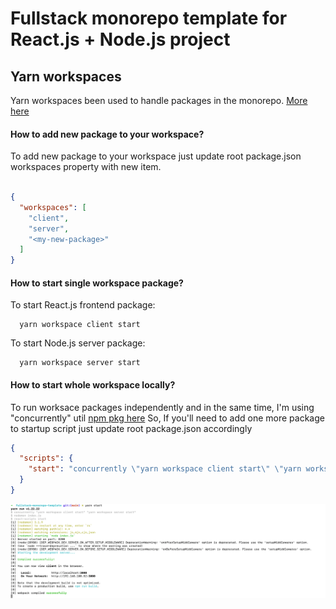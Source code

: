 # Fullstack monorepo template for React.js + Node.js project

## Yarn workspaces
Yarn workspaces been used to handle packages in the monorepo.
[More here](https://yarnpkg.com/features/workspaces)

#### How to add new package to your workspace?
To add new package to your workspace just update root package.json workspaces property with new item.

```json

{
  "workspaces": [
    "client",
    "server",
    "<my-new-package>"
  ]
}
  ```

 #### How to start single workspace package?

To start React.js frontend package:
```shell
  yarn workspace client start
```

To start Node.js server package:
```shell
  yarn workspace server start
```
  
#### How to start whole workspace locally?
To run worksace packages independently and in the same time, I'm using "concurrently" util
[npm pkg here](https://www.npmjs.com/package/concurrently)
So, If you'll need to add one more package to startup script just update root package.json accordingly 
```json
{
  "scripts": {
    "start": "concurrently \"yarn workspace client start\" \"yarn workspace server start\""
  }
}
```

![img.png](docs/img.png)